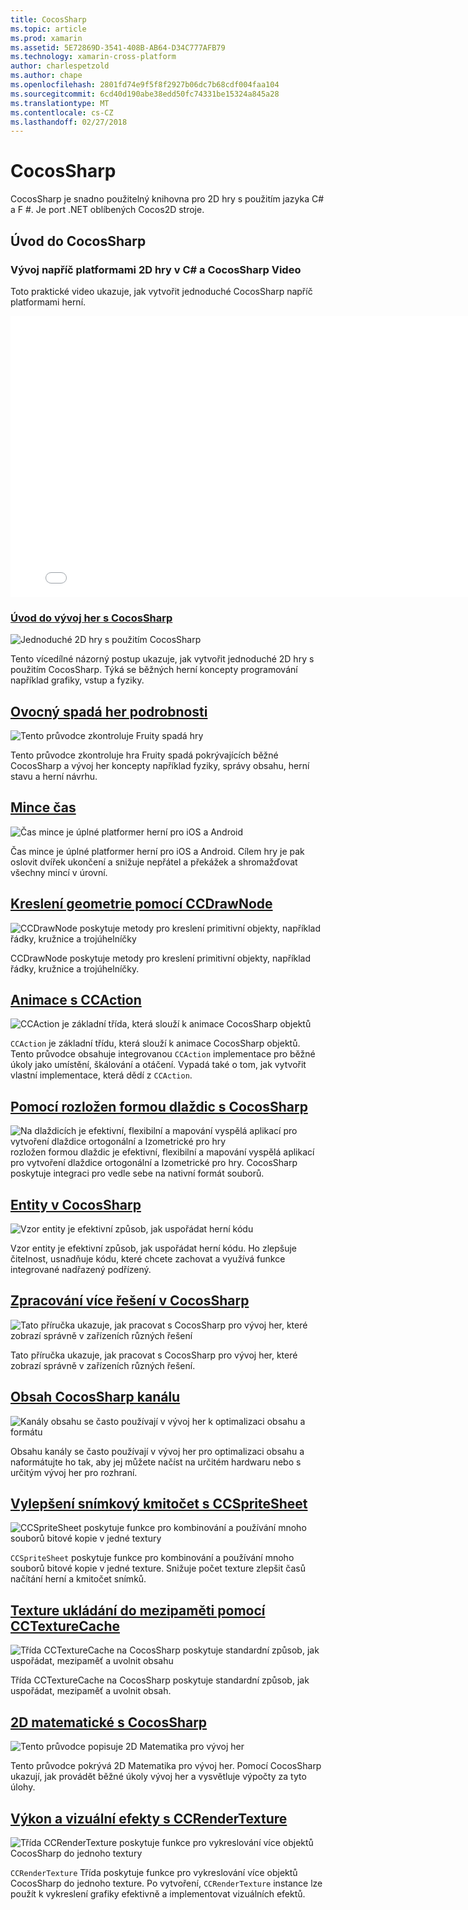 ```yaml
---
title: CocosSharp
ms.topic: article
ms.prod: xamarin
ms.assetid: 5E72869D-3541-408B-AB64-D34C777AFB79
ms.technology: xamarin-cross-platform
author: charlespetzold
ms.author: chape
ms.openlocfilehash: 2801fd74e9f5f8f2927b06dc7b68cdf004faa104
ms.sourcegitcommit: 6cd40d190abe38edd50fc74331be15324a845a28
ms.translationtype: MT
ms.contentlocale: cs-CZ
ms.lasthandoff: 02/27/2018
---
```

# <a name="cocossharp"></a>CocosSharp

CocosSharp je snadno použitelný knihovna pro 2D hry s použitím jazyka C# a F #. Je port .NET oblíbených Cocos2D stroje.

## <a name="introduction-to-cocossharp"></a>Úvod do CocosSharp

###  <a name="developing-cross-platform-2d-games-in-c-and-cocossharp-video"></a>Vývoj napříč platformami 2D hry v C# a CocosSharp Video

Toto praktické video ukazuje, jak vytvořit jednoduché CocosSharp napříč platformami herní.

<iframe src="//channel9.msdn.com/Shows/Visual-Studio-Toolbox/Developing-Cross-platform-2D-Games-in-C-and-CocosSharp/player" width="800" height="450" allowFullScreen frameBorder="0"></iframe>

###  <a name="introduction-to-game-development-with-cocossharpgraphics-gamescocossharpfirst-gameindexmd"></a>[Úvod do vývoj her s CocosSharp](~/graphics-games/cocossharp/first-game/index.md)

![](images/first-game.png "Jednoduché 2D hry s použitím CocosSharp")

Tento vícedílné názorný postup ukazuje, jak vytvořit jednoduché 2D hry s použitím CocosSharp. Týká se běžných herní koncepty programování například grafiky, vstup a fyziky.



##  <a name="fruity-falls-game-detailsgraphics-gamescocossharpfruity-fallsmd"></a>[Ovocný spadá her podrobnosti](~/graphics-games/cocossharp/fruity-falls.md)

![](images/fruity-falls.png "Tento průvodce zkontroluje Fruity spadá hry")

Tento průvodce zkontroluje hra Fruity spadá pokrývajících běžné CocosSharp a vývoj her koncepty například fyziky, správy obsahu, herní stavu a herní návrhu.  



## <a name="coin-timegraphics-gamescocossharpcointimemd"></a>[Mince čas](~/graphics-games/cocossharp/cointime.md)

![](images/cointime.png "Čas mince je úplné platformer herní pro iOS a Android")

Čas mince je úplné platformer herní pro iOS a Android. Cílem hry je pak oslovit dvířek ukončení a snižuje nepřátel a překážek a shromažďovat všechny mincí v úrovní.



## <a name="drawing-geometry-with-ccdrawnodegraphics-gamescocossharpccdrawnodemd"></a>[Kreslení geometrie pomocí CCDrawNode](~/graphics-games/cocossharp/ccdrawnode.md)

![](images/ccdrawnode.png "CCDrawNode poskytuje metody pro kreslení primitivní objekty, například řádky, kružnice a trojúhelníčky")

CCDrawNode poskytuje metody pro kreslení primitivní objekty, například řádky, kružnice a trojúhelníčky.



## <a name="animating-with-ccactiongraphics-gamescocossharpccactionmd"></a>[Animace s CCAction](~/graphics-games/cocossharp/ccaction.md)

![](images/ccaction.png "CCAction je základní třída, která slouží k animace CocosSharp objektů")

`CCAction` je základní třídu, která slouží k animace CocosSharp objektů. Tento průvodce obsahuje integrovanou `CCAction` implementace pro běžné úkoly jako umístění, škálování a otáčení. Vypadá také o tom, jak vytvořit vlastní implementace, která dědí z `CCAction`.



## <a name="using-tiled-with-cocossharpgraphics-gamescocossharptiledmd"></a>[Pomocí rozložen formou dlaždic s CocosSharp](~/graphics-games/cocossharp/tiled.md)

![](images/tiled.png "Na dlaždicích je efektivní, flexibilní a mapování vyspělá aplikací pro vytvoření dlaždice ortogonální a Izometrické pro hry") rozložen formou dlaždic je efektivní, flexibilní a mapování vyspělá aplikací pro vytvoření dlaždice ortogonální a Izometrické pro hry. CocosSharp poskytuje integraci pro vedle sebe na nativní formát souborů.



##  <a name="entities-in-cocossharpgraphics-gamescocossharpentitiesmd"></a>[Entity v CocosSharp](~/graphics-games/cocossharp/entities.md)

![](images/entities.png "Vzor entity je efektivní způsob, jak uspořádat herní kódu")

Vzor entity je efektivní způsob, jak uspořádat herní kódu. Ho zlepšuje čitelnost, usnadňuje kódu, které chcete zachovat a využívá funkce integrované nadřazený podřízený.



##  <a name="handling-multiple-resolutions-in-cocossharpgraphics-gamescocossharpresolutionsmd"></a>[Zpracování více řešení v CocosSharp](~/graphics-games/cocossharp/resolutions.md)

![](images/resolutions.png "Tato příručka ukazuje, jak pracovat s CocosSharp pro vývoj her, které zobrazí správně v zařízeních různých řešení")

Tato příručka ukazuje, jak pracovat s CocosSharp pro vývoj her, které zobrazí správně v zařízeních různých řešení.



##  <a name="cocossharp-content-pipelinegraphics-gamescocossharpcontent-pipelineindexmd"></a>[Obsah CocosSharp kanálu](~/graphics-games/cocossharp/content-pipeline/index.md)

![](images/content-pipeline.png "Kanály obsahu se často používají v vývoj her k optimalizaci obsahu a formátu")

Obsahu kanály se často používají v vývoj her pro optimalizaci obsahu a naformátujte ho tak, aby jej můžete načíst na určitém hardwaru nebo s určitým vývoj her pro rozhraní.



## <a name="improving-framerate-with-ccspritesheetgraphics-gamescocossharpccspritesheetmd"></a>[Vylepšení snímkový kmitočet s CCSpriteSheet](~/graphics-games/cocossharp/ccspritesheet.md)

![](images/ccspritesheet.png "CCSpriteSheet poskytuje funkce pro kombinování a používání mnoho souborů bitové kopie v jedné textury")

`CCSpriteSheet` poskytuje funkce pro kombinování a používání mnoho souborů bitové kopie v jedné texture. Snižuje počet texture zlepšit časů načítání herní a kmitočet snímků.



## <a name="texture-caching-using-cctexturecachegraphics-gamescocossharptexture-cachemd"></a>[Texture ukládání do mezipaměti pomocí CCTextureCache](~/graphics-games/cocossharp/texture-cache.md)

![](images/texture-cache.png "Třída CCTextureCache na CocosSharp poskytuje standardní způsob, jak uspořádat, mezipaměť a uvolnit obsahu")

Třída CCTextureCache na CocosSharp poskytuje standardní způsob, jak uspořádat, mezipaměť a uvolnit obsah. 



## <a name="2d-math-with-cocossharpgraphics-gamescocossharpmathmd"></a>[2D matematické s CocosSharp](~/graphics-games/cocossharp/math.md)

![](images/math.png "Tento průvodce popisuje 2D Matematika pro vývoj her")

Tento průvodce pokrývá 2D Matematika pro vývoj her. Pomocí CocosSharp ukazují, jak provádět běžné úkoly vývoj her a vysvětluje výpočty za tyto úlohy.



## <a name="performance-and-visual-effects-with-ccrendertexturegraphics-gamescocossharpccrendertexturemd"></a>[Výkon a vizuální efekty s CCRenderTexture](~/graphics-games/cocossharp/ccrendertexture.md)

![](images/ccrendertexture.png "Třída CCRenderTexture poskytuje funkce pro vykreslování více objektů CocosSharp do jednoho textury")

`CCRenderTexture` Třída poskytuje funkce pro vykreslování více objektů CocosSharp do jednoho texture. Po vytvoření, `CCRenderTexture` instance lze použít k vykreslení grafiky efektivně a implementovat vizuálních efektů.

 
